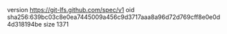 version https://git-lfs.github.com/spec/v1
oid sha256:639bc03c8e0ea7445009a456c9d3717aaa8a96d72d769cff8e0e0d4d318194be
size 1371
